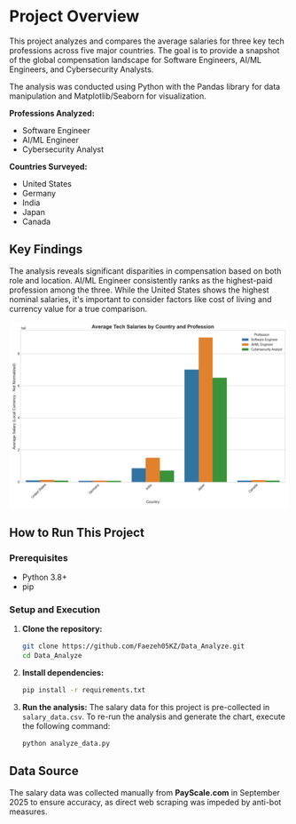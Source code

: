 # Project Overview

This project analyzes and compares the average salaries for three key tech professions across five major countries. The goal is to provide a snapshot of the global compensation landscape for Software Engineers, AI/ML Engineers, and Cybersecurity Analysts.

The analysis was conducted using Python with the Pandas library for data manipulation and Matplotlib/Seaborn for visualization.

**Professions Analyzed:**

* Software Engineer
* AI/ML Engineer
* Cybersecurity Analyst

**Countries Surveyed:**

* United States
* Germany
* India
* Japan
* Canada

## Key Findings

The analysis reveals significant disparities in compensation based on both role and location. AI/ML Engineer consistently ranks as the highest-paid profession among the three. While the United States shows the highest nominal salaries, it's important to consider factors like cost of living and currency value for a true comparison.

![Salary Comparison Chart](salary_comparison_chart.png)

## How to Run This Project

### Prerequisites

* Python 3.8+
* pip

### Setup and Execution

1. **Clone the repository:**

    ```bash
    git clone https://github.com/Faezeh05KZ/Data_Analyze.git
    cd Data_Analyze
    ```

2. **Install dependencies:**

    ```bash
    pip install -r requirements.txt
    ```

3. **Run the analysis:**
    The salary data for this project is pre-collected in `salary_data.csv`. To re-run the analysis and generate the chart, execute the following command:

    ```python
    python analyze_data.py
    ```

## Data Source

The salary data was collected manually from **PayScale.com** in September 2025 to ensure accuracy, as direct web scraping was impeded by anti-bot measures.
